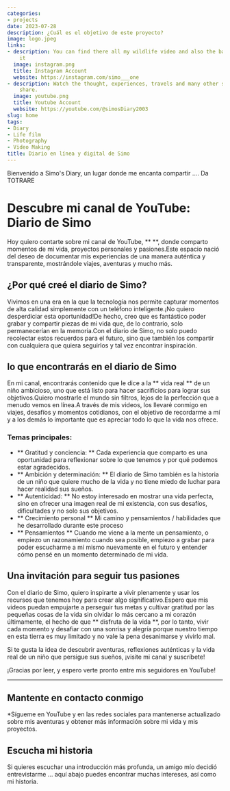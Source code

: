 ```yaml
---
categories:
- projects
date: 2023-07-28
description: ¿Cuál es el objetivo de este proyecto?
image: logo.jpeg
links:
- description: You can find there all my wildlife video and also the backstage of
    it
  image: instagram.png
  title: Instagram Account
  website: https://instagram.com/simo___one
- description: Watch the thought, experiences, travels and many other stuff that I
    share.
  image: youtube.png
  title: Youtube Account
  website: https://youtube.com/@simosDiary2003
slug: home
tags:
- Diary
- Life film
- Photography
- Video Making
title: Diario en línea y digital de Simo
---
```


Bienvenido a Simo's Diary, un lugar donde me encanta compartir .... Da TOTRARE

# Descubre mi canal de YouTube: Diario de Simo

Hoy quiero contarte sobre mi canal de YouTube, **  **, donde comparto momentos de mi vida, proyectos personales y pasiones.Este espacio nació del deseo de documentar mis experiencias de una manera auténtica y transparente, mostrándole viajes, aventuras y mucho más.

## ¿Por qué creé el diario de Simo?

Vivimos en una era en la que la tecnología nos permite capturar momentos de alta calidad simplemente con un teléfono inteligente.¡No quiero desperdiciar esta oportunidad!De hecho, creo que es fantástico poder grabar y compartir piezas de mi vida que, de lo contrario, solo permanecerían en la memoria.Con el diario de Simo, no solo puedo recolectar estos recuerdos para el futuro, sino que también los compartir con cualquiera que quiera seguirlos y tal vez encontrar inspiración.

## lo que encontrarás en el diario de Simo

En mi canal, encontrarás contenido que le dice a la ** vida real ** de un niño ambicioso, uno que está listo para hacer sacrificios para lograr sus objetivos.Quiero mostrarle el mundo sin filtros, lejos de la perfección que a menudo vemos en línea.A través de mis videos, los llevaré conmigo en viajes, desafíos y momentos cotidianos, con el objetivo de recordarme a mí y a los demás lo importante que es apreciar todo lo que la vida nos ofrece.

### Temas principales:
- ** Gratitud y conciencia: ** Cada experiencia que comparto es una oportunidad para reflexionar sobre lo que tenemos y por qué podemos estar agradecidos.
- ** Ambición y determinación: ** El diario de Simo también es la historia de un niño que quiere mucho de la vida y no tiene miedo de luchar para hacer realidad sus sueños.
- ** Autenticidad: ** No estoy interesado en mostrar una vida perfecta, sino en ofrecer una imagen real de mi existencia, con sus desafíos, dificultades y no solo sus objetivos.
- ** Crecimiento personal ** Mi camino y pensamientos / habilidades que he desarrollado durante este proceso
- ** Pensamientos ** Cuando me viene a la mente un pensamiento, o empiezo un razonamiento cuando sea posible, empiezo a grabar para poder escucharme a mí mismo nuevamente en el futuro y entender cómo pensé en un momento determinado de mi vida.

## Una invitación para seguir tus pasiones

Con el diario de Simo, quiero inspirarte a vivir plenamente y usar los recursos que tenemos hoy para crear algo significativo.Espero que mis videos puedan empujarte a perseguir tus metas y cultivar gratitud por las pequeñas cosas de la vida sin olvidar lo más cercano a mi corazón últimamente, el hecho de que ** disfruta de la vida **, por lo tanto, vivir cada momento y desafiar con una sonrisa y alegría porque nuestro tiempo en esta tierra es muy limitado y no vale la pena desanimarse y vivirlo mal.

Si te gusta la idea de descubrir aventuras, reflexiones auténticas y la vida real de un niño que persigue sus sueños, ¡visite mi canal y suscríbete!

¡Gracias por leer, y espero verte pronto entre mis seguidores en YouTube!

---

## Mantente en contacto conmigo
*Sígueme en YouTube y en las redes sociales para mantenerse actualizado sobre mis aventuras y obtener más información sobre mi vida y mis proyectos.

## Escucha mi historia
Si quieres escuchar una introducción más profunda, un amigo mío decidió entrevistarme ... aquí abajo puedes encontrar muchas intereses, así como mi historia.

